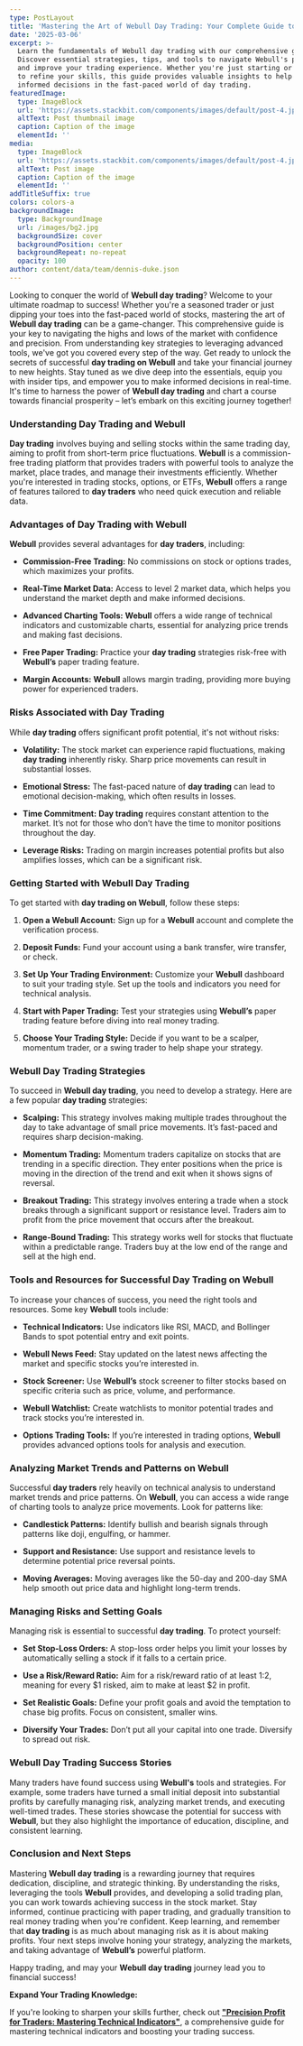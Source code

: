 ```yaml
---
type: PostLayout
title: 'Mastering the Art of Webull Day Trading: Your Complete Guide to Success'
date: '2025-03-06'
excerpt: >-
  Learn the fundamentals of Webull day trading with our comprehensive guide!
  Discover essential strategies, tips, and tools to navigate Webull's platform
  and improve your trading experience. Whether you're just starting or looking
  to refine your skills, this guide provides valuable insights to help you make
  informed decisions in the fast-paced world of day trading.
featuredImage:
  type: ImageBlock
  url: 'https://assets.stackbit.com/components/images/default/post-4.jpeg'
  altText: Post thumbnail image
  caption: Caption of the image
  elementId: ''
media:
  type: ImageBlock
  url: 'https://assets.stackbit.com/components/images/default/post-4.jpeg'
  altText: Post image
  caption: Caption of the image
  elementId: ''
addTitleSuffix: true
colors: colors-a
backgroundImage:
  type: BackgroundImage
  url: /images/bg2.jpg
  backgroundSize: cover
  backgroundPosition: center
  backgroundRepeat: no-repeat
  opacity: 100
author: content/data/team/dennis-duke.json
---
```

Looking to conquer the world of **Webull day trading**? Welcome to your ultimate roadmap to success! Whether you're a seasoned trader or just dipping your toes into the fast-paced world of stocks, mastering the art of **Webull day trading** can be a game-changer. This comprehensive guide is your key to navigating the highs and lows of the market with confidence and precision. From understanding key strategies to leveraging advanced tools, we've got you covered every step of the way. Get ready to unlock the secrets of successful **day trading on Webull** and take your financial journey to new heights. Stay tuned as we dive deep into the essentials, equip you with insider tips, and empower you to make informed decisions in real-time. It's time to harness the power of **Webull day trading** and chart a course towards financial prosperity – let’s embark on this exciting journey together!



### Understanding Day Trading and Webull

**Day trading** involves buying and selling stocks within the same trading day, aiming to profit from short-term price fluctuations. **Webull** is a commission-free trading platform that provides traders with powerful tools to analyze the market, place trades, and manage their investments efficiently. Whether you're interested in trading stocks, options, or ETFs, **Webull** offers a range of features tailored to **day traders** who need quick execution and reliable data.



### Advantages of Day Trading with Webull

**Webull** provides several advantages for **day traders**, including:

*   **Commission-Free Trading:** No commissions on stock or options trades, which maximizes your profits.

*   **Real-Time Market Data:** Access to level 2 market data, which helps you understand the market depth and make informed decisions.

*   **Advanced Charting Tools:** **Webull** offers a wide range of technical indicators and customizable charts, essential for analyzing price trends and making fast decisions.

*   **Free Paper Trading:** Practice your **day trading** strategies risk-free with **Webull’s** paper trading feature.

*   **Margin Accounts:** **Webull** allows margin trading, providing more buying power for experienced traders.



### Risks Associated with Day Trading

While **day trading** offers significant profit potential, it's not without risks:

*   **Volatility:** The stock market can experience rapid fluctuations, making **day trading** inherently risky. Sharp price movements can result in substantial losses.

*   **Emotional Stress:** The fast-paced nature of **day trading** can lead to emotional decision-making, which often results in losses.

*   **Time Commitment:** **Day trading** requires constant attention to the market. It’s not for those who don’t have the time to monitor positions throughout the day.

*   **Leverage Risks:** Trading on margin increases potential profits but also amplifies losses, which can be a significant risk.



### Getting Started with Webull Day Trading

To get started with **day trading on Webull**, follow these steps:

1.  **Open a Webull Account:** Sign up for a **Webull** account and complete the verification process.

2.  **Deposit Funds:** Fund your account using a bank transfer, wire transfer, or check.

3.  **Set Up Your Trading Environment:** Customize your **Webull** dashboard to suit your trading style. Set up the tools and indicators you need for technical analysis.

4.  **Start with Paper Trading:** Test your strategies using **Webull’s** paper trading feature before diving into real money trading.

5.  **Choose Your Trading Style:** Decide if you want to be a scalper, momentum trader, or a swing trader to help shape your strategy.



### Webull Day Trading Strategies

To succeed in **Webull day trading**, you need to develop a strategy. Here are a few popular **day trading** strategies:

*   **Scalping:** This strategy involves making multiple trades throughout the day to take advantage of small price movements. It’s fast-paced and requires sharp decision-making.

*   **Momentum Trading:** Momentum traders capitalize on stocks that are trending in a specific direction. They enter positions when the price is moving in the direction of the trend and exit when it shows signs of reversal.

*   **Breakout Trading:** This strategy involves entering a trade when a stock breaks through a significant support or resistance level. Traders aim to profit from the price movement that occurs after the breakout.

*   **Range-Bound Trading:** This strategy works well for stocks that fluctuate within a predictable range. Traders buy at the low end of the range and sell at the high end.



### Tools and Resources for Successful Day Trading on Webull

To increase your chances of success, you need the right tools and resources. Some key **Webull** tools include:

*   **Technical Indicators:** Use indicators like RSI, MACD, and Bollinger Bands to spot potential entry and exit points.

*   **Webull News Feed:** Stay updated on the latest news affecting the market and specific stocks you’re interested in.

*   **Stock Screener:** Use **Webull’s** stock screener to filter stocks based on specific criteria such as price, volume, and performance.

*   **Webull Watchlist:** Create watchlists to monitor potential trades and track stocks you’re interested in.

*   **Options Trading Tools:** If you’re interested in trading options, **Webull** provides advanced options tools for analysis and execution.



### Analyzing Market Trends and Patterns on Webull

Successful **day traders** rely heavily on technical analysis to understand market trends and price patterns. On **Webull**, you can access a wide range of charting tools to analyze price movements. Look for patterns like:

*   **Candlestick Patterns:** Identify bullish and bearish signals through patterns like doji, engulfing, or hammer.

*   **Support and Resistance:** Use support and resistance levels to determine potential price reversal points.

*   **Moving Averages:** Moving averages like the 50-day and 200-day SMA help smooth out price data and highlight long-term trends.



### Managing Risks and Setting Goals

Managing risk is essential to successful **day trading**. To protect yourself:

*   **Set Stop-Loss Orders:** A stop-loss order helps you limit your losses by automatically selling a stock if it falls to a certain price.

*   **Use a Risk/Reward Ratio:** Aim for a risk/reward ratio of at least 1:2, meaning for every $1 risked, aim to make at least $2 in profit.

*   **Set Realistic Goals:** Define your profit goals and avoid the temptation to chase big profits. Focus on consistent, smaller wins.

*   **Diversify Your Trades:** Don’t put all your capital into one trade. Diversify to spread out risk.



### Webull Day Trading Success Stories

Many traders have found success using **Webull's** tools and strategies. For example, some traders have turned a small initial deposit into substantial profits by carefully managing risk, analyzing market trends, and executing well-timed trades. These stories showcase the potential for success with **Webull**, but they also highlight the importance of education, discipline, and consistent learning.



### Conclusion and Next Steps

Mastering **Webull day trading** is a rewarding journey that requires dedication, discipline, and strategic thinking. By understanding the risks, leveraging the tools **Webull** provides, and developing a solid trading plan, you can work towards achieving success in the stock market. Stay informed, continue practicing with paper trading, and gradually transition to real money trading when you're confident. Keep learning, and remember that **day trading** is as much about managing risk as it is about making profits. Your next steps involve honing your strategy, analyzing the markets, and taking advantage of **Webull’s** powerful platform.

Happy trading, and may your **Webull day trading** journey lead you to financial success!



**Expand Your Trading Knowledge:**

If you're looking to sharpen your skills further, check out [**"Precision Profit for Traders: Mastering Technical Indicators"**](https://www.amazon.com/Precision-Profit-Traders-Technical-Indicators/dp/B0DRCMSKMR/ref=sr_1_1?dib=eyJ2IjoiMSJ9.zoGExD6dgxYrG1uAKM4au0EpCI_li4Kz0OVHEazXME0s9h1mn2bkEZpEZ9-FAXGAjhPNtoPxRgUPw4u-jBgHYjmIAoSkmxJB7Xel2N3SezFNC7epc-Tfy04Jksj0-hVafOnTm8ZhPujJGsUfV8g1oiMugesGiHu55u_BZmvUdY5uxiW5eBgoD_KCxoY34yj3.HZ6zH6HEyhVcceiAR00v9Bh5q19gaNoDnCeXOzRtvEE\&dib_tag=se\&keywords=webull+day+trading\&qid=1741295286\&sr=8-1), a comprehensive guide for mastering technical indicators and boosting your trading success.



